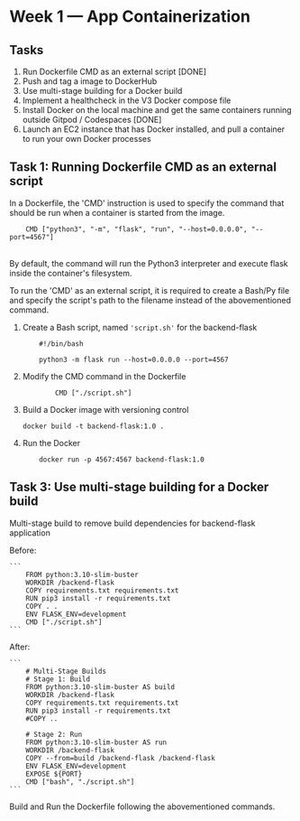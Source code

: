 # Week 1 — App Containerization

## Tasks 
1. Run Dockerfile CMD as an external script [DONE]
2. Push and tag a image to DockerHub 
3. Use multi-stage building for a Docker build
4. Implement a healthcheck in the V3 Docker compose file
5. Install Docker on the local machine and get the same containers running outside Gitpod / Codespaces [DONE]
6. Launch an EC2 instance that has Docker installed, and pull a container to run your own Docker processes 

## Task 1: Running Dockerfile CMD as an external script

In a Dockerfile, the 'CMD' instruction is used to specify the command that should be run when a container is started from the image.  
    
        CMD ["python3", "-m", "flask", "run", "--host=0.0.0.0", "--port=4567"]
        
 <br /> By default, the command will run the Python3 interpreter and execute flask inside the container's filesystem. <br />

 To run the 'CMD' as an external script, it is required to create a Bash/Py file and specify the script's path to the filename instead of the abovementioned command. <br />

   1. Create a Bash script, named ```'script.sh'``` for the backend-flask
        ```
            #!/bin/bash

            python3 -m flask run --host=0.0.0.0 --port=4567
        ```
   2. Modify the CMD command in the Dockerfile
        ```
                CMD ["./script.sh"]
        ```
   3. Build a Docker image with versioning control
        ```
        docker build -t backend-flask:1.0 .
        ```
   4. Run the Docker 
        ``` 
            docker run -p 4567:4567 backend-flask:1.0
        ```
## Task 3: Use multi-stage building for a Docker build

Multi-stage build to remove build dependencies for backend-flask application <br />

   Before:

    ``` 
        FROM python:3.10-slim-buster
        WORKDIR /backend-flask
        COPY requirements.txt requirements.txt
        RUN pip3 install -r requirements.txt
        COPY . .
        ENV FLASK_ENV=development
        CMD ["./script.sh"]
    ```

   After:

    ``` 
        # Multi-Stage Builds
        # Stage 1: Build
        FROM python:3.10-slim-buster AS build
        WORKDIR /backend-flask
        COPY requirements.txt requirements.txt
        RUN pip3 install -r requirements.txt
        #COPY ..

        # Stage 2: Run
        FROM python:3.10-slim-buster AS run
        WORKDIR /backend-flask
        COPY --from=build /backend-flask /backend-flask
        ENV FLASK_ENV=development
        EXPOSE ${PORT}
        CMD ["bash", "./script.sh"]
    ```
    
Build and Run the Dockerfile following the abovementioned commands.

